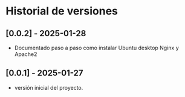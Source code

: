 # Historial de versiones

## [0.0.2] - 2025-01-28
- Documentado paso a paso como instalar Ubuntu desktop Nginx y Apache2

## [0.0.1] - 2025-01-27
- versión inicial del proyecto.
